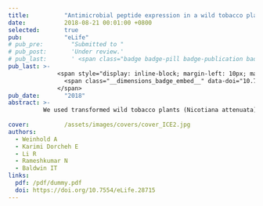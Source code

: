 ```yaml
---
title:          "Antimicrobial peptide expression in a wild tobacco plant reveals the limits of host-microbe-manipulations in the field"
date:           2018-08-21 00:01:00 +0800
selected:       true
pub:            "eLife"
# pub_pre:        "Submitted to "
# pub_post:       'Under review.'
# pub_last:       ' <span class="badge badge-pill badge-publication badge-success">Spotlight</span>'
pub_last: >- 
              <span style="display: inline-block; margin-left: 10px; margin-right: 10px; vertical-align: middle;">
                <span class="__dimensions_badge_embed__" data-doi="10.7554/eLife.28715" data-style="small_rectangle"></span>
              </span>
pub_date:       "2018"
abstract: >-
          We used transformed wild tobacco plants (Nicotiana attenuata) which constitutively express an antimicrobial peptide to establish an ecological tool for plant-microbe studies in the field. 
                    
cover:          /assets/images/covers/cover_ICE2.jpg
authors:
  - Weinhold A
  - Karimi Dorcheh E
  - Li R
  - Rameshkumar N
  - Baldwin IT
links:
  pdf: /pdf/dummy.pdf
  doi: https://doi.org/10.7554/eLife.28715
---
```

